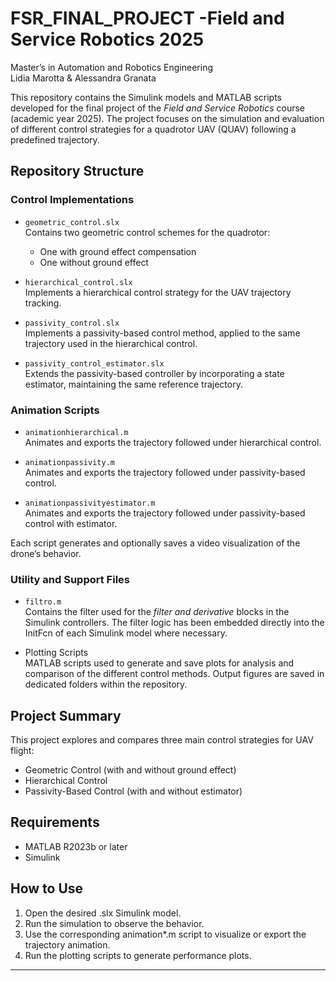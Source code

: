 # FSR_FINAL_PROJECT -Field and Service Robotics 2025  
Master’s in Automation and Robotics Engineering  
Lidia Marotta & Alessandra Granata

This repository contains the Simulink models and MATLAB scripts developed for the final project of the *Field and Service Robotics* course (academic year 2025). The project focuses on the simulation and evaluation of different control strategies for a quadrotor UAV (QUAV) following a predefined trajectory.

## Repository Structure

###  Control Implementations

- `geometric_control.slx`  
  Contains two geometric control schemes for the quadrotor:  
  - One with ground effect compensation  
  - One without ground effect

- `hierarchical_control.slx`  
  Implements a hierarchical control strategy for the UAV trajectory tracking.

- `passivity_control.slx`  
  Implements a passivity-based control method, applied to the same trajectory used in the hierarchical control.

- `passivity_control_estimator.slx`  
  Extends the passivity-based controller by incorporating a state estimator, maintaining the same reference trajectory.

###  Animation Scripts

- `animationhierarchical.m`  
  Animates and exports the trajectory followed under hierarchical control.

- `animationpassivity.m`  
  Animates and exports the trajectory followed under passivity-based control.

- `animationpassivityestimator.m`  
  Animates and exports the trajectory followed under passivity-based control with estimator.

Each script generates and optionally saves a video visualization of the drone’s behavior.

###  Utility and Support Files

- `filtro.m`  
  Contains the filter used for the *filter and derivative* blocks in the Simulink controllers. The filter logic has been embedded directly into the InitFcn of each Simulink model where necessary.

- Plotting Scripts  
  MATLAB scripts used to generate and save plots for analysis and comparison of the different control methods. Output figures are saved in dedicated folders within the repository.

##  Project Summary

This project explores and compares three main control strategies for UAV flight:

- Geometric Control (with and without ground effect)
- Hierarchical Control
- Passivity-Based Control (with and without estimator)


## Requirements

- MATLAB R2023b or later  
- Simulink  


## How to Use

1. Open the desired .slx Simulink model.
2. Run the simulation to observe the behavior.
3. Use the corresponding animation*.m script to visualize or export the trajectory animation.
4. Run the plotting scripts to generate performance plots.

---
